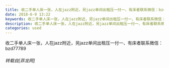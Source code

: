 ```yaml
---
title: 收二手单人床一张，人在jazz附近，另jazz单间出租压一付一、有床者联系微信：bzd77789
date: 2018-6-9 13:22
keywords: 收二手单人床一张，人在jazz附近，另jazz单间出租压一付一、有床者联系微信：bzd77789
description: 收二手单人床一张，人在jazz附近，另jazz单间出租压一付一、有床者联系微信：bzd77789
categories: used
---
```

<td class="t_f" id="postmessage_1404519">

收二手单人床一张，人在jazz附近，另jazz单间出租压一付一、有床者联系微信：bzd77789</td>
###### 转载自[菲龙网]